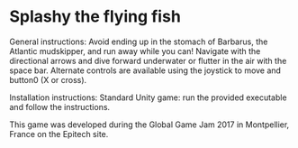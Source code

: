 # Splashy the flying fish

General instructions:
Avoid ending up in the stomach of Barbarus, the Atlantic mudskipper, and run away while you can!
Navigate with the directional arrows and dive forward underwater or flutter in the air with the space bar.
Alternate controls are available using the joystick to move and button0 (X or cross).

Installation instructions:
Standard Unity game: run the provided executable and follow the instructions.

This game was developed during the Global Game Jam 2017 in Montpellier, France on the Epitech site.